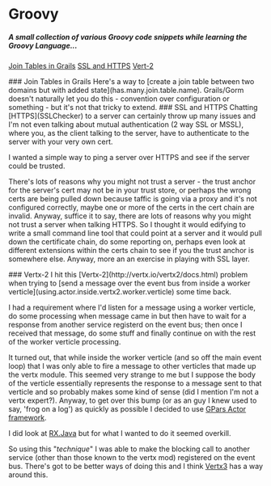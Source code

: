 # Groovy

##### A small collection of various Groovy code snippets while learning the Groovy Language...
[Join Tables in Grails](#JoinTable)
[SSL and HTTPS](#HTTPS)
[Vert-2](#Vertx)



<a name="JoinTable"/>
### Join Tables in Grails
Here's a way to [create a join table between two domains but with added state](has.many.join.table.name).
Grails/Gorm doesn't naturally let you do this - convention over configuration or something - but it's not
that tricky to extend.



<a name="HTTPS"/>
### SSL and HTTPS
Chatting [HTTPS](SSLChecker) to a server can certainly throw up many issues and I'm not even talking about
mutual authentication (2 way SSL or MSSL), where you, as the client talking to the server, have to authenticate
to the server with your very own cert.

I wanted a simple way to ping a server over HTTPS and see if the server could be trusted.

There's lots of reasons why you might not trust a server - the trust anchor for the server's cert may not be in your
trust store, or perhaps the wrong certs are being pulled down because taffic is going via a proxy and it's not configured
correctly, maybe one or more of the certs in the cert chain are invalid.
Anyway, suffice it to say, there are lots of reasons why you might not trust a server when talking HTTPS.
So I thought it would edifying to write a small command line tool that could point at a server and it would pull down the
certificate chain, do some reporting on, perhaps even look at different extensions within the certs chain to see if you
the trust anchor is somewhere else. Anyway, more an an exercise in playing with SSL layer.



<a name="Vertx"/>
### Vertx-2
I hit this [Vertx-2](http://vertx.io/vertx2/docs.html) problem when trying to [send a message over the event bus from
inside a worker verticle](using.actor.inside.vertx2.worker.verticle) some time back.

I had a requirement where I'd listen for a message using a worker verticle, do some processing when message came in but
then have to wait for a response from another service registerd on the event bus; then once I received that message, do
some stuff and finally continue on with the rest of the worker verticle processing.

It turned out, that while inside the worker verticle (and so off the main event loop) that I was only able to fire a
message to other verticles that made up the vertx module. This seemed very strange to me but I suppose the body of the
verticle essentially represents the response to a message sent to that verticle and so probably makes some kind of
sense (did I mention I'm not a vertx expert?).
Anyway, to get over this bump (or as an guy I knew used to say, 'frog on a log') as quickly as possible I decided to
use [GPars Actor framework](http://www.gpars.org/webapp/guide/index.html#_user_guide_to_actors).

I did look at [RX.Java](https://github.com/ReactiveX/RxJava) but for what I wanted to do it seemed overkill.

So using this "_technique_" I was able to make the blocking call to another service (other than those known to the vertx mod)
registered on the event bus. There's got to be better ways of doing this and I think [Vertx3](http://vertx.io) has a way
around this.

